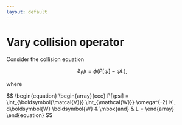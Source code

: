 ```yaml
---
layout: default
---
```


# Vary collision operator

Consider the collision equation

$$
\begin{equation}
  \partial_t \psi = \phi (P[\psi] - \psi L),
\end{equation}
$$

where

$$
\begin{equation}
  \begin{array}{ccc}
  P[\psi] = \int_{\boldsymbol{\matcal{V}}} \int_{\mathcal{W}}} \omega^{-2} K \, d\boldsymbol{W} \boldsymbol{W} & \mbox{and} & L = 
  \end{array}
\end{equation}
$$
